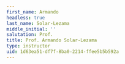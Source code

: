 ```yaml
---
first_name: Armando
headless: true
last_name: Solar-Lezama
middle_initial: ''
salutation: Prof.
title: Prof. Armando Solar-Lezama
type: instructor
uid: 1d63ea51-df7f-8ba0-2214-ffee5b5b592a
---
```

